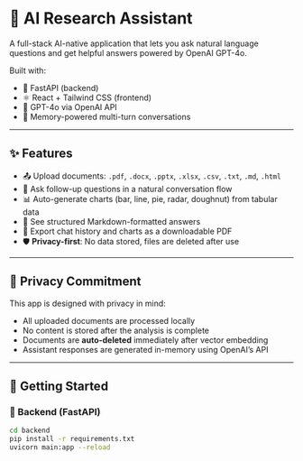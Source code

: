 # 🧠 AI Research Assistant

A full-stack AI-native application that lets you ask natural language questions and get helpful answers powered by OpenAI GPT-4o.

Built with:
- 🐍 FastAPI (backend)
- ⚛️ React + Tailwind CSS (frontend)
- 🤖 GPT-4o via OpenAI API
- 💬 Memory-powered multi-turn conversations

---

## ✨ Features

- 📤 Upload documents: `.pdf`, `.docx`, `.pptx`, `.xlsx`, `.csv`, `.txt`, `.md`, `.html`
- 🧠 Ask follow-up questions in a natural conversation flow
- 📊 Auto-generate charts (bar, line, pie, radar, doughnut) from tabular data
- 🧾 See structured Markdown-formatted answers
- 📄 Export chat history and charts as a downloadable PDF
- 🛡️ **Privacy-first**: No data stored, files are deleted after use

---

## 🔐 Privacy Commitment

This app is designed with privacy in mind:

- All uploaded documents are processed locally
- No content is stored after the analysis is complete
- Documents are **auto-deleted** immediately after vector embedding
- Assistant responses are generated in-memory using OpenAI’s API

---

## 🚀 Getting Started

### 🔧 Backend (FastAPI)
```bash
cd backend
pip install -r requirements.txt
uvicorn main:app --reload
